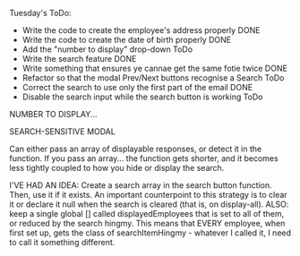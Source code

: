 Tuesday's ToDo:

- Write the code to create the employee's address properly              DONE
- Write the code to create the date of birth properly                   DONE
- Add the "number to display" drop-down                             ToDo
- Write the search feature                                              DONE
- Write something that ensures ye cannae get the same fotie twice       DONE
- Refactor so that the modal Prev/Next buttons recognise a Search   ToDo
- Correct the search to use only the first part of the email            DONE
- Disable the search input while the search button is working       ToDo

NUMBER TO DISPLAY...


SEARCH-SENSITIVE MODAL

Can either pass an array of displayable responses, or detect it in the function.
If you pass an array... the function gets shorter, and it becomes less tightly coupled to how
you hide or display the search.

I'VE HAD AN IDEA: Create a search array in the search button function. Then, use it if it
exists. An important counterpoint to this strategy is to clear it or declare it null when the
search is cleared (that is, on display-all). ALSO: keep a single global [] called displayedEmployees
that is set to all of them, or reduced by the search hingmy. This means that EVERY employee,
when first set up, gets the class of searchItemHingmy - whatever I called it, I need to
call it something different.